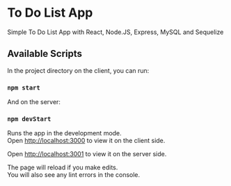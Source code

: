 # To Do List App

Simple To Do List App with React, Node.JS, Express, MySQL and Sequelize

## Available Scripts

In the project directory on the client, you can run:

### `npm start`

And on the server:

### `npm devStart`

Runs the app in the development mode.\
Open [http://localhost:3000](http://localhost:3000) to view it on the client side.

Open [http://localhost:3001](http://localhost:3001) to view it on the server side.

The page will reload if you make edits.\
You will also see any lint errors in the console.
